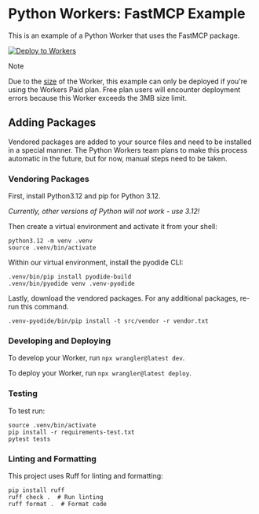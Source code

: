 # Python Workers: FastMCP Example

This is an example of a Python Worker that uses the FastMCP package.

[![Deploy to Workers](https://deploy.workers.cloudflare.com/button)](https://deploy.workers.cloudflare.com/?url=https://github.com/cloudflare/ai/tree/main/demos/python-workers-mcp)

>[!NOTE]
>Due to the [size](https://developers.cloudflare.com/workers/platform/limits/#worker-size) of the Worker, this example can only be deployed if you're using the Workers Paid plan. Free plan users will encounter deployment errors because this Worker exceeds the 3MB size limit.

## Adding Packages

Vendored packages are added to your source files and need to be installed in a special manner. The Python Workers team plans to make this process automatic in the future, but for now, manual steps need to be taken.

### Vendoring Packages

First, install Python3.12 and pip for Python 3.12.

*Currently, other versions of Python will not work - use 3.12!*

Then create a virtual environment and activate it from your shell:
```console
python3.12 -m venv .venv
source .venv/bin/activate
```

Within our virtual environment, install the pyodide CLI:
```console
.venv/bin/pip install pyodide-build
.venv/bin/pyodide venv .venv-pyodide
```

Lastly, download the vendored packages. For any additional packages, re-run this command.
```console
.venv-pyodide/bin/pip install -t src/vendor -r vendor.txt
```

### Developing and Deploying

To develop your Worker, run `npx wrangler@latest dev`.

To deploy your Worker, run `npx wrangler@latest deploy`.

### Testing

To test run:
```console
source .venv/bin/activate
pip install -r requirements-test.txt
pytest tests
```

### Linting and Formatting

This project uses Ruff for linting and formatting:

```console
pip install ruff
ruff check .  # Run linting
ruff format .  # Format code
```
